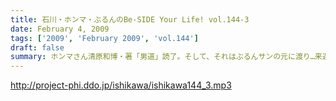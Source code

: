 ```yaml
---
title: 石川・ホンマ・ぶるんのBe-SIDE Your Life! vol.144-3
date: February 4, 2009
tags: ['2009', 'February 2009', 'vol.144']
draft: false
summary: ホンマさん清原和博・著「男道」読了。そして、それはぶるんサンの元に渡り…来週は、男臭い放送になりそうな予感…一撃で試合を決定づけるホームランが打ちたいものです。NAMAE
---
```


http://project-phi.ddo.jp/ishikawa/ishikawa144_3.mp3